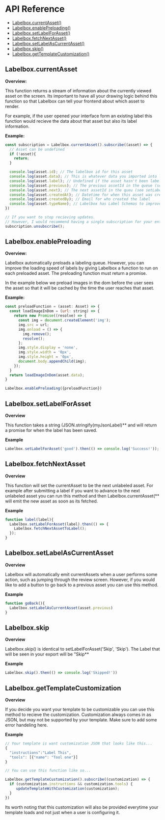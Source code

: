 # API Reference

* [Labelbox.currentAsset()](#labelboxcurrentasset)
* [Labelbox.enablePreloading()](#labelboxenablepreloading)
* [Labelbox.setLabelForAsset()](#labelboxsetlabelforasset)
* [Labelbox.fetchNextAsset()](#labelboxfetchnextasset)
* [Labelbox.setLabelAsCurrentAsset()](#labelboxsetlabelascurrentasset)
* [Labelbox.skip()](#labelboxskip)
* [Labelbox.getTemplateCustomization()](#labelboxgettemplatecustomization)

## Labelbox.currentAsset

**Overview:**

This function returns a stream of information about the currently viewed asset on the screen. Its important to have all your drawing logic behind this function so that Labelbox can tell your frontend about which asset to render.

For example, if the user opened your interface form an existing label this function would recieve the data about that asset but also its label information.

**Example:**

```javascript
const subscription = Labelbox.currentAsset().subscribe((asset) => {
  // Asset can be undefined
  if (!asset){
    return;
  }

  console.log(asset.id); // The labelbox id for this asset
  console.log(asset.data); // This is whatever data you imported into labelbox (E.X. your image url)
  console.log(asset.label); // Undefined if the asset hasn't been labeled or whatever label you've submitted
  console.log(asset.previous); // The previous assetId in the queue (see setLabelAsCurrentAsset)
  console.log(asset.next); // The next assetId in the queu (see setLabelAsCurrentAsset)
  console.log(asset.createdAt); // Datetime for when this asset was created
  console.log(asset.createdBy); // Email for who created the label
  console.log(asset.typeName); // Labelbox has Label Schemas to improve reporting. This can either be Any or Skip at the moment
})

// If you want to stop recieving updates.
// However, I would recommend having a single subscription for your entire application.
subscription.unsubscribe();
```

## Labelbox.enablePreloading

**Overview:**

Labelbox automatically preloads a labeling queue. However, you can improve the loading speed of labels by giving Labelbox a function to run on each preloaded asset. The preloading function must return a promise.

In the example below we preload images in the dom before the user sees the asset so that it will be cached by the time the user reaches that asset.

**Example:**

```javascript
const preloadFunction = (asset: Asset) => {
  const loadImageInDom = (url: string) => {
    return new Promise((resolve) => {
      const img = document.createElement('img');
      img.src = url;
      img.onload = () => {
        img.remove();
        resolve();
      };
      img.style.display = 'none',
      img.style.width = '0px',
      img.style.height = '0px',
      document.body.appendChild(img);
    });
  }
  return loadImageInDom(asset.data);
}

Labelbox.enablePreloading({preloadFunction})
```

## Labelbox.setLabelForAsset

**Overview**

This function takes a string (JSON.stringify(myJsonLabel)** and will return a promise for when the label has been saved.

**Example**

```javascript
Labelbox.setLabelForAsset('good').then(() => console.log('Success!'));
```

## Labelbox.fetchNextAsset

**Overview**

This function will set the currentAsset to be the next unlabeled asset. For example after submitting a label if you want to advance to the next unlabeled asset you can run this method and then Labelbox.currentAsset(** will emit the new asset as soon as its fetched.

**Example**

```javascript
function label(label){
  Labelbox.setLabelForAsset(label).then(() => {
    Labelbox.fetchNextAssetToLabel();
  });
}
```

## Labelbox.setLabelAsCurrentAsset

**Overview**

Labelbox will automatically emit currentAssets when a user performs some action, such as jumping through the review screen. However, if you would like to add a button to go back to a previous asset you can use this method.

**Example**

```javascript
function goBack(){
  Labelbox.setLabelAsCurrentAsset(asset.previous)
}
```

## Labelbox.skip

**Overview**

Labelbox.skip() is identical to setLabelForAsset('Skip', 'Skip'). The Label that will be seen in your export will be "Skip**

**Example**

```javascript
Labelbox.skip().then(() => console.log('Skipped!'))
```

## Labelbox.getTemplateCustomization

**Overview**

If you decide you want your template to be customizable you can use this method to recieve the customization. Customization always comes in as JSON, but may not be supported by your template. Make sure to add some error handeling here.

**Example**

```javascript
// Your template is want customization JSON that looks like this...
{
  "instructions":"Label This",
  "tools": [{"name": "Tool one"}]
}

// You can use this function like so...

Labelbox.getTemplateCustomization().subscribe((customization) => {
  if (customization.instructions && customization.tools) {
     updateTemplateWithCustomization(customization);
  }
})
```

Its worth noting that this customization will also be provided everytime your template loads and not just when a user is configuring it.
